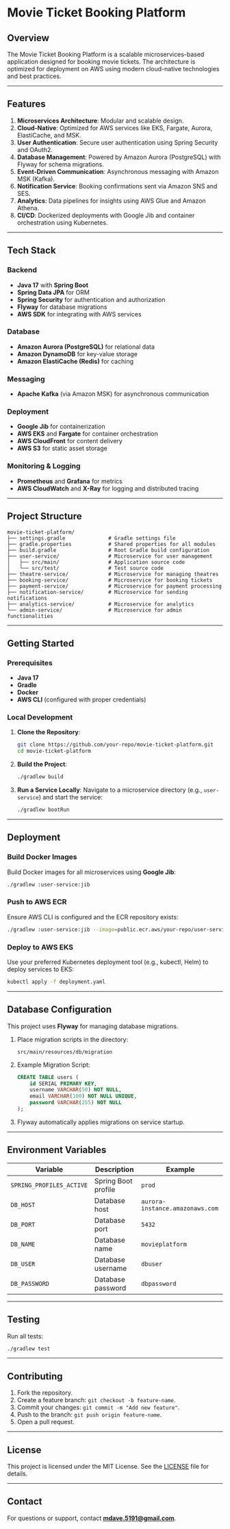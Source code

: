 # **Movie Ticket Booking Platform**

## **Overview**
The Movie Ticket Booking Platform is a scalable microservices-based application designed for booking movie tickets. The architecture is optimized for deployment on AWS using modern cloud-native technologies and best practices.

---

## **Features**
1. **Microservices Architecture**: Modular and scalable design.
2. **Cloud-Native**: Optimized for AWS services like EKS, Fargate, Aurora, ElastiCache, and MSK.
3. **User Authentication**: Secure user authentication using Spring Security and OAuth2.
4. **Database Management**: Powered by Amazon Aurora (PostgreSQL) with Flyway for schema migrations.
5. **Event-Driven Communication**: Asynchronous messaging with Amazon MSK (Kafka).
6. **Notification Service**: Booking confirmations sent via Amazon SNS and SES.
7. **Analytics**: Data pipelines for insights using AWS Glue and Amazon Athena.
8. **CI/CD**: Dockerized deployments with Google Jib and container orchestration using Kubernetes.

---

## **Tech Stack**
### **Backend**
- **Java 17** with **Spring Boot**
- **Spring Data JPA** for ORM
- **Spring Security** for authentication and authorization
- **Flyway** for database migrations
- **AWS SDK** for integrating with AWS services

### **Database**
- **Amazon Aurora (PostgreSQL)** for relational data
- **Amazon DynamoDB** for key-value storage
- **Amazon ElastiCache (Redis)** for caching

### **Messaging**
- **Apache Kafka** (via Amazon MSK) for asynchronous communication

### **Deployment**
- **Google Jib** for containerization
- **AWS EKS** and **Fargate** for container orchestration
- **AWS CloudFront** for content delivery
- **AWS S3** for static asset storage

### **Monitoring & Logging**
- **Prometheus** and **Grafana** for metrics
- **AWS CloudWatch** and **X-Ray** for logging and distributed tracing

---

## **Project Structure**
```plaintext
movie-ticket-platform/
├── settings.gradle              # Gradle settings file
├── gradle.properties            # Shared properties for all modules
├── build.gradle                 # Root Gradle build configuration
├── user-service/                # Microservice for user management
│   ├── src/main/                # Application source code
│   └── src/test/                # Test source code
├── theatre-service/             # Microservice for managing theatres
├── booking-service/             # Microservice for booking tickets
├── payment-service/             # Microservice for payment processing
├── notification-service/        # Microservice for sending notifications
├── analytics-service/           # Microservice for analytics
└── admin-service/               # Microservice for admin functionalities
```

---

## **Getting Started**

### **Prerequisites**
- **Java 17**
- **Gradle**
- **Docker**
- **AWS CLI** (configured with proper credentials)

### **Local Development**
1. **Clone the Repository**:
   ```bash
   git clone https://github.com/your-repo/movie-ticket-platform.git
   cd movie-ticket-platform
   ```

2. **Build the Project**:
   ```bash
   ./gradlew build
   ```

3. **Run a Service Locally**:
   Navigate to a microservice directory (e.g., `user-service`) and start the service:
   ```bash
   ./gradlew bootRun
   ```

---

## **Deployment**
### **Build Docker Images**
Build Docker images for all microservices using **Google Jib**:
```bash
./gradlew :user-service:jib
```

### **Push to AWS ECR**
Ensure AWS CLI is configured and the ECR repository exists:
```bash
./gradlew :user-service:jib --image=public.ecr.aws/your-repo/user-service:latest
```

### **Deploy to AWS EKS**
Use your preferred Kubernetes deployment tool (e.g., kubectl, Helm) to deploy services to EKS:
```bash
kubectl apply -f deployment.yaml
```

---

## **Database Configuration**
This project uses **Flyway** for managing database migrations.

1. Place migration scripts in the directory:
   ```plaintext
   src/main/resources/db/migration
   ```

2. Example Migration Script:
   ```sql
   CREATE TABLE users (
       id SERIAL PRIMARY KEY,
       username VARCHAR(50) NOT NULL,
       email VARCHAR(100) NOT NULL UNIQUE,
       password VARCHAR(255) NOT NULL
   );
   ```

3. Flyway automatically applies migrations on service startup.

---

## **Environment Variables**
| Variable           | Description                           | Example                           |
|--------------------|---------------------------------------|-----------------------------------|
| `SPRING_PROFILES_ACTIVE` | Spring Boot profile                | `prod`                            |
| `DB_HOST`          | Database host                        | `aurora-instance.amazonaws.com`   |
| `DB_PORT`          | Database port                        | `5432`                            |
| `DB_NAME`          | Database name                        | `movieplatform`                   |
| `DB_USER`          | Database username                    | `dbuser`                          |
| `DB_PASSWORD`      | Database password                    | `dbpassword`                      |

---

## **Testing**
Run all tests:
```bash
./gradlew test
```

---

## **Contributing**
1. Fork the repository.
2. Create a feature branch: `git checkout -b feature-name`.
3. Commit your changes: `git commit -m "Add new feature"`.
4. Push to the branch: `git push origin feature-name`.
5. Open a pull request.

---

## **License**
This project is licensed under the MIT License. See the [LICENSE](LICENSE) file for details.

---

## **Contact**
For questions or support, contact **[mdave.5191@gmail.com](mailto:mdave.5191@gmail.com)**.
